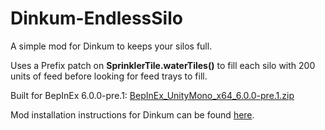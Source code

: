 # Dinkum-EndlessSilo

A simple mod for Dinkum to keeps your silos full.

Uses a Prefix patch on **SprinklerTile.waterTiles()** to fill each silo with 200 units of feed before looking for feed trays to fill.



Built for BepInEx 6.0.0-pre.1: [BepInEx_UnityMono_x64_6.0.0-pre.1.zip](https://github.com/BepInEx/BepInEx/releases/tag/v6.0.0-pre.1)

Mod installation instructions for Dinkum can be found [here](https://modding.wiki/en/dinkum/users).

